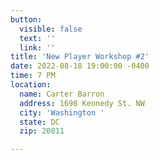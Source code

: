 ```yaml
---
button:
  visible: false
  text: ''
  link: ''
title: 'New Player Workshop #2'
date: 2022-08-18 19:00:00 -0400
time: 7 PM
location:
  name: Carter Barron
  address: 1698 Kennedy St. NW
  city: 'Washington '
  state: DC
  zip: 20011

---
```

